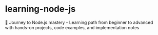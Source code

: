 # learning-node-js
🚀 Journey to Node.js mastery - Learning path from beginner to advanced with hands-on projects, code examples, and implementation notes
